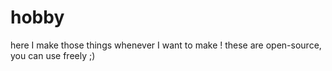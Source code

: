 # hobby
here I make those things whenever I want to make ! these are open-source, you can use freely ;)

